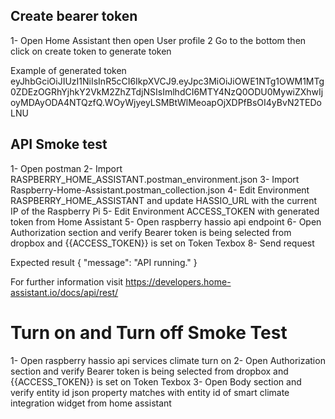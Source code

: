 ## Create bearer token
1- Open Home Assistant then open User profile
2 Go to the bottom then click on create token to generate token

Example of generated token
eyJhbGciOiJIUzI1NiIsInR5cCI6IkpXVCJ9.eyJpc3MiOiJiOWE1NTg1OWM1MTg0ZDEzOGRhYjhkY2VkM2ZhZTdjNSIsImlhdCI6MTY4NzQ0ODU0MywiZXhwIjoyMDAyODA4NTQzfQ.WOyWjyeyLSMBtWlMeoapOjXDPfBsOI4yBvN2TEDoLNU

## API Smoke test
1- Open postman
2- Import RASPBERRY_HOME_ASSISTANT.postman_environment.json
3- Import Raspberry-Home-Assistant.postman_collection.json
4- Edit Environment RASPBERRY_HOME_ASSISTANT and update HASSIO_URL with the current IP of the Raspberry Pi
5- Edit Environment ACCESS_TOKEN with generated token from Home Assistant
5- Open raspberry hassio api endpoint
6- Open Authorization section and verify Bearer token is being selected from dropbox and {{ACCESS_TOKEN}} is set on Token Texbox
8- Send request

Expected result 
{
    "message": "API running."
}

For further information visit https://developers.home-assistant.io/docs/api/rest/


# Turn on and Turn off Smoke Test
1- Open raspberry hassio api services climate turn on
2- Open Authorization section and verify Bearer token is being selected from dropbox and {{ACCESS_TOKEN}} is set on Token Texbox
3- Open Body section and verify entity id json property matches with entity id of smart climate integration widget from home assistant